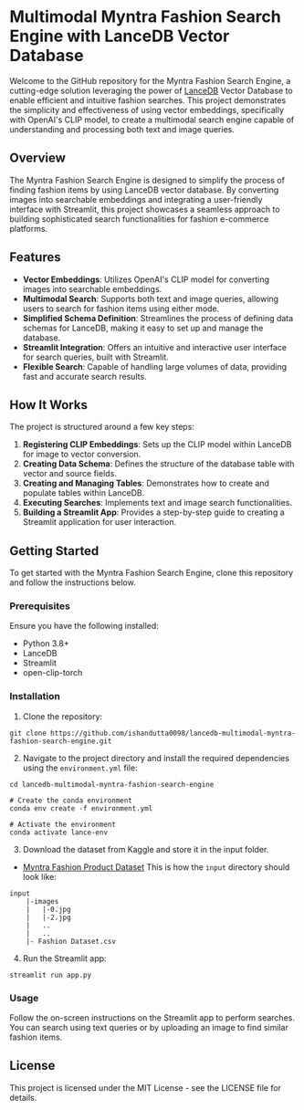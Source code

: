 # Multimodal Myntra Fashion Search Engine with LanceDB Vector Database

Welcome to the GitHub repository for the Myntra Fashion Search Engine, a cutting-edge solution leveraging the power of [LanceDB](https://lancedb.com/) Vector Database to enable efficient and intuitive fashion searches. This project demonstrates the simplicity and effectiveness of using vector embeddings, specifically with OpenAI's CLIP model, to create a multimodal search engine capable of understanding and processing both text and image queries.

## Overview

The Myntra Fashion Search Engine is designed to simplify the process of finding fashion items by using LanceDB vector database. By converting images into searchable embeddings and integrating a user-friendly interface with Streamlit, this project showcases a seamless approach to building sophisticated search functionalities for fashion e-commerce platforms.

## Features

- **Vector Embeddings**: Utilizes OpenAI's CLIP model for converting images into searchable embeddings.
- **Multimodal Search**: Supports both text and image queries, allowing users to search for fashion items using either mode.
- **Simplified Schema Definition**: Streamlines the process of defining data schemas for LanceDB, making it easy to set up and manage the database.
- **Streamlit Integration**: Offers an intuitive and interactive user interface for search queries, built with Streamlit.
- **Flexible Search**: Capable of handling large volumes of data, providing fast and accurate search results.

## How It Works

The project is structured around a few key steps:

1. **Registering CLIP Embeddings**: Sets up the CLIP model within LanceDB for image to vector conversion.
2. **Creating Data Schema**: Defines the structure of the database table with vector and source fields.
3. **Creating and Managing Tables**: Demonstrates how to create and populate tables within LanceDB.
4. **Executing Searches**: Implements text and image search functionalities.
5. **Building a Streamlit App**: Provides a step-by-step guide to creating a Streamlit application for user interaction.

## Getting Started

To get started with the Myntra Fashion Search Engine, clone this repository and follow the instructions below.

### Prerequisites

Ensure you have the following installed:
- Python 3.8+
- LanceDB
- Streamlit
- open-clip-torch

### Installation

1. Clone the repository:
```
git clone https://github.com/ishandutta0098/lancedb-multimodal-myntra-fashion-search-engine.git
```
  
2. Navigate to the project directory and install the required dependencies using the `environment.yml` file:
```
cd lancedb-multimodal-myntra-fashion-search-engine

# Create the conda environment
conda env create -f environment.yml

# Activate the environment
conda activate lance-env
```

3. Download the dataset from Kaggle and store it in the input folder.
- [Myntra Fashion Product Dataset](https://www.kaggle.com/datasets/hiteshsuthar101/myntra-fashion-product-dataset)
This is how the `input` directory should look like:    
```
input
    |-images
    |   |-0.jpg
    |   |-2.jpg
    |   ..
    |   ..
    |- Fashion Dataset.csv
```

4. Run the Streamlit app:
```
streamlit run app.py
```


### Usage

Follow the on-screen instructions on the Streamlit app to perform searches. You can search using text queries or by uploading an image to find similar fashion items.

## License

This project is licensed under the MIT License - see the LICENSE file for details.
